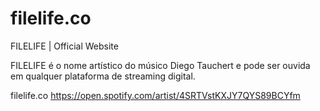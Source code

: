 # filelife.co

FILELIFE | Official Website

FILELIFE é o nome artístico do músico Diego Tauchert e pode ser ouvida em qualquer plataforma de streaming digital.

filelife.co
https://open.spotify.com/artist/4SRTVstKXJY7QYS89BCYfm

